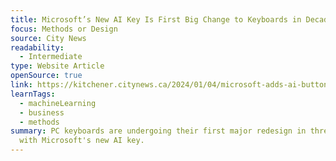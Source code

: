 ```yaml
---
title: Microsoft’s New AI Key Is First Big Change to Keyboards in Decades
focus: Methods or Design
source: City News
readability:
  - Intermediate
type: Website Article
openSource: true
link: https://kitchener.citynews.ca/2024/01/04/microsoft-adds-ai-button-to-keyboards-to-summon-chatbots/
learnTags:
  - machineLearning
  - business
  - methods
summary: PC keyboards are undergoing their first major redesign in three decades
  with Microsoft's new AI key.
---
```

